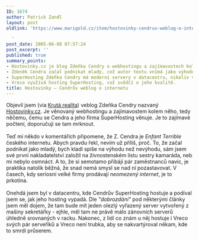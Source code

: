```yaml
---
ID: 1674
author: Patrick Zandl
layout: post
oldlink: 'https://www.marigold.cz/item/hostovinky-cendruv-weblog-o-internetu

  '
post_date: 2005-06-08 07:57:24
post_excerpt: ''
published: true
summary_points:
- Hostovinky.cz je blog Zdeňka Cendry o webhostingu a zajímavostech kolem něj.
- Zdeněk Cendra začal podnikat mladý, což autor textu vnímá jako výhodu.
- SuperHosting Zdeňka Cendry má moderní servery v datacentru, nikoliv vyřazené stroje.
- Vreco využívá hosting SuperHosting, což svědčí o jeho kvalitě.
title: Hostovinky – Cendrův weblog o internetu
---
```


<p>Objevil jsem (via <a href="http://blog.air4web.com/cendra-jede.html" >Krutá realita</a>) veblog Zdeňka Cendry nazvaný <a href="http://www.hostovinky.cz">Hostovinky.cz</a>.
Je věnovaný webhostingu a zajímavostem kolem něho, tedy něčemu, čemu se
Cendra a jeho firma SuperHosting věnuje. Je to zajímavé počtení,
doporučuji se tam mrknout.<br />
<br />
Teď mi někdo v komentářích připomene, že Z. Cendra je <span style="font-style: italic;">Enfant Terrible</span>
českého internetu. Abych pravdu řekl, nevím už příliš, proč. To, že
začal podnikat jako mladý, bych kladl spíše na výhodu než nevýhodu, sám
jsem své první nakladatelství založil na živnostenském listu sestry
kamaráda, neb mi nebylo osmnáct. A to, že si semotamo přibájí pár
zaměstnanců navíc, je praktika natolik běžná, že snad nemá smysl se nad
ní pozastavovat. V časech, kdy seriosní velké firmy prodávají <span style="font-style: italic;">neomezený internet</span>, je to prkotina.  <br />
<br />
Onehdá jsem byl v datacentru, kde Cendrův SuperHosting hostuje a podíval jsem se, jak jeho hosting vypadá. Dle <span style="font-style: italic;">"dobrozdání"</span>
pod některými články jsem měl dojem, že tam bude mít jeden olezlý
vyřazený server vytvořený z mašiny sekretářky - ejhle, měl tam ne právě
málo zánovních serverů úhledně srovnaných v racku. Nakonec, z lidí co
znám u něj hostuje i Vreco svých pár serveříků a Vreco není trubka, aby
se nakvartýroval někam, kde to smrdí průserem. </p>